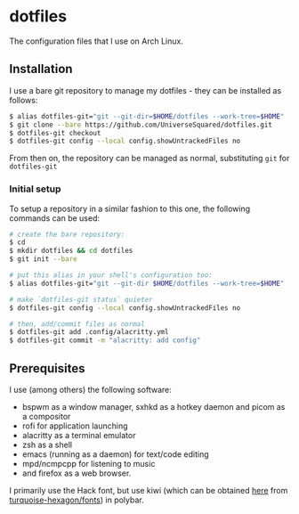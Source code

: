 # dotfiles

The configuration files that I use on Arch Linux.

## Installation

I use a bare git repository to manage my dotfiles - they can be installed as follows:

```sh
$ alias dotfiles-git="git --git-dir=$HOME/dotfiles --work-tree=$HOME"
$ git clone --bare https://github.com/UniverseSquared/dotfiles.git
$ dotfiles-git checkout
$ dotfiles-git config --local config.showUntrackedFiles no
```

From then on, the repository can be managed as normal, substituting `git` for `dotfiles-git`

### Initial setup

To setup a repository in a similar fashion to this one, the following commands can be used:

```sh
# create the bare repository:
$ cd
$ mkdir dotfiles && cd dotfiles
$ git init --bare

# put this alias in your shell's configuration too:
$ alias dotfiles-git="git --git-dir $HOME/dotfiles --work-tree=$HOME"

# make `dotfiles-git status` quieter
$ dotfiles-git config --local config.showUntrackedFiles no

# then, add/commit files as normal
$ dotfiles-git add .config/alacritty.yml
$ dotfiles-git commit -m "alacritty: add config"
```

## Prerequisites

I use (among others) the following software:
* bspwm as a window manager, sxhkd as a hotkey daemon and picom as a compositor
* rofi for application launching
* alacritty as a terminal emulator
* zsh as a shell
* emacs (running as a daemon) for text/code editing
* mpd/ncmpcpp for listening to music
* and firefox as a web browser.

I primarily use the Hack font, but use kiwi (which can be obtained [here](https://github.com/turquoise-hexagon/fonts/blob/master/kiwi.bdf) from [turquoise-hexagon/fonts](https://github.com/turquoise-hexagon)) in polybar.
